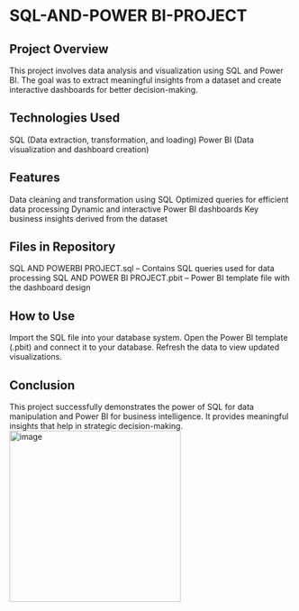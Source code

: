 # SQL-AND-POWER BI-PROJECT
## Project Overview
This project involves data analysis and visualization using SQL and Power BI. The goal was to extract meaningful insights from a dataset and create interactive dashboards for better decision-making.

## Technologies Used
SQL (Data extraction, transformation, and loading)
Power BI (Data visualization and dashboard creation)

## Features
Data cleaning and transformation using SQL
Optimized queries for efficient data processing
Dynamic and interactive Power BI dashboards
Key business insights derived from the dataset

## Files in Repository
SQL AND POWERBI PROJECT.sql – Contains SQL queries used for data processing
SQL AND POWER BI PROJECT.pbit – Power BI template file with the dashboard design

## How to Use
Import the SQL file into your database system.
Open the Power BI template (.pbit) and connect it to your database.
Refresh the data to view updated visualizations.

## Conclusion
This project successfully demonstrates the power of SQL for data manipulation and Power BI for business intelligence. It provides meaningful insights that help in strategic decision-making.
<img width="304" alt="image" src="https://github.com/user-attachments/assets/4c440cf2-21cd-4272-8c46-610baad5e237" />



